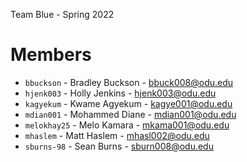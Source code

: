 Team Blue - Spring 2022

# Members

- `bbuckson` - Bradley Buckson - bbuck008@odu.edu
- `hjenk003` - Holly Jenkins - hjenk003@odu.edu
- `kagyekum` - Kwame Agyekum - kagye001@odu.edu
- `mdian001` - Mohammed Diane - mdian001@odu.edu
- `melokhay25` - Melo Kamara - mkama001@odu.edu
- `mhaslem` - Matt Haslem - mhasl002@odu.edu
- `sburns-98` - Sean Burns - sburn008@odu.edu
